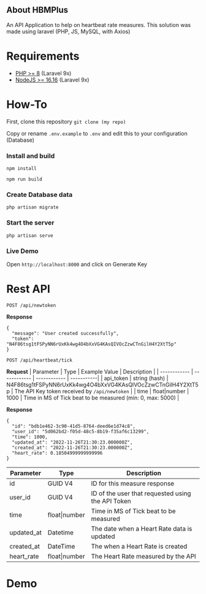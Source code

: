 
## About HBMPlus

An API Application to help on heartbeat rate measures.
This solution was made using laravel (PHP, JS, MySQL, with Axios)


# Requirements

- [PHP >= 8](https://www.php.net/) (Laravel 9x)
- [NodeJS >= 16.16](https://nodejs.org/en/download/) (Laravel 9x)


# How-To

First, clone this repository
```git clone (my repo)```

Copy or rename ```.env.example``` to ```.env``` and edit this to your configuration (Database)

### Install and build

```npm install```

```npm run build```

### Create Database data
```php artisan migrate```

### Start the server

```php artisan serve```

### Live Demo
Open ```http://localhost:8000``` and click on Generate Key

# Rest API

`POST /api/newtoken`

**Response**
```
{
  "message": "User created successfully",
  "token": "N4F86tsg1tFSPyNN6rUxKk4wg4O4bXxVG4KAsQIVOcZzwCTnGilH4Y2XtT5p"
}
```

`POST /api/heartbeat/tick`

**Request**
|  Parameter  |  Type  |  Example Value |  Description  |
| ------------ | ------------ | ------------ | -----------|
| api_token  | string (hash) | N4F86tsg1tFSPyNN6rUxKk4wg4O4bXxVG4KAsQIVOcZzwCTnGilH4Y2XtT5p  | The API Key token received by ```/api/newtoken```  |
| time  | float\|number  | 1000  | Time in MS of Tick beat to be measured (min: 0, max: 5000) |

**Response**

```
{
  "id": "bdb1e462-3c90-41d5-8764-deed6e1d74c8",
  "user_id": "5d062bd2-f05d-48c5-8b19-f35af6c13299",
  "time": 1000,
  "updated_at": "2022-11-26T21:30:23.000000Z",
  "created_at": "2022-11-26T21:30:23.000000Z",
  "heart_rate": 0.18504999999999996
}
```

|  Parameter  | Type  |  Description  |
| ------------- | ----------- | ---------- |
| id  | GUID V4 | ID for this measure response |
| user_id | GUID V4 | ID of the user that requested using the API Token |
| time | float\|number | Time in MS of Tick beat to be measured |
| updated_at | Datetime | The date when a Heart Rate data is updated |
| created_at | DateTime | The when a Heart Rate is created |
| heart_rate | float\|number | The Heart Rate measured by the API |

# Demo


